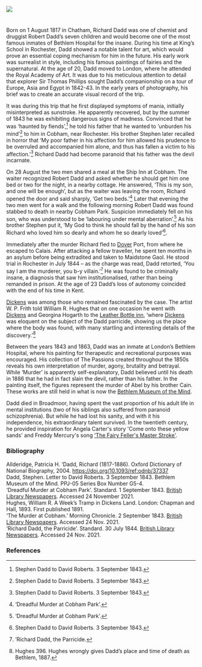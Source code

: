 <a href="https://dev.visual-essays.app"><img src="https://dev-visual-essays.netlify.app/images/ve-button.png"/></a>
<param author="Melissa Campbell-Oulton" banner="/images/banners/19c.jpg" layout="vtl" title="Richard Dadd (1817-1886)" ve-config=""/>

<param aliases="Chatham" eid="Q729006" ve-entity=""/>
<param aliases="Cobham" eid="Q949561" ve-entity=""/>
<param aliases="Dover" eid="Q179224" ve-entity=""/>
<param aliases="Rochester" eid="Q507517" ve-entity=""/>

#

Born on 1 August 1817 in Chatham, Richard Dadd was one of chemist and druggist Robert Dadd’s seven children and would become one of the most famous inmates of Bethlem Hospital for the insane. During his time at King’s School in Rochester, Dadd showed a notable talent for art, which would prove an essential coping mechanism for him in the future. His early work was surrealist in style, including his famous paintings of fairies and the supernatural. At the age of 20, Dadd moved to London, where he attended the Royal Academy of Art. It was due to his meticulous attention to detail that explorer Sir Thomas Phillips sought Dadd’s companionship on a tour of Europe, Asia and Egypt in 1842-43. In the early years of photography, his brief was to create an accurate visual record of the trip. 
<param attribution="In copyright. By permission of Bethlem Museum of the Mind" label="Richard Dadd at his easel, 1850s" url="https://stor.artstor.org/stor/711b2c87-7604-4f8d-a6e6-fd3f9463aecf" ve-image=""/>

It was during this trip that he first displayed symptoms of mania, initially misinterpreted as sunstroke. He apparently recovered, but by the summer of 1843 he was exhibiting dangerous signs of madness. Convinced that he was ‘haunted by fiends’,[^ref1]  he told his father that he wanted to ‘unburden his mind’[^ref2]  to him in Cobham, near Rochester. His brother Stephen later recalled in horror that ‘My poor father in his affection for him allowed his prudence to be overruled and accompanied him alone, and thus has fallen a victim to his affection.’[^ref3]  Richard Dadd had become paranoid that his father was the devil incarnate.
<param label="Cobham Hall, near Rochester" url="https://stor.artstor.org/stor/dc892f31-c494-463b-ae95-942bf382344a" ve-image=""/>

On 28 August the two men shared a meal at the Ship Inn at Cobham. The waiter recognized Robert Dadd and asked whether he should get him one bed or two for the night, in a nearby cottage. He answered, ‘This is my son, and one will be enough’, but as the waiter was leaving the room, Richard opened the door and said sharply, ‘Get two beds.’[^ref4]  Later that evening the two men went for a walk and the following morning Robert Dadd was found stabbed to death in nearby Cobham Park. Suspicion immediately fell on his son, who was understood to be ‘labouring under mental aberration’.[^ref5]  As his brother Stephen put it, ‘My God to think he should fall by the hand of his son Richard who loved him so dearly and whom he so dearly loved’[^ref6]. 
<param ve-image-v2 manifest="https://iiif.juncture-digital.org/wc:The_Ship_Inn%2C_Cobham_-_geograph.org.uk_-_2522999.jpg/manifest.json">

Immediately after the murder Richard fled to [Dover](/19c/19c-dover) Port, from where he escaped to Calais. After attacking a fellow traveller, he spent ten months in an asylum before being extradited and taken to Maidstone Gaol. He stood trial in Rochester in July 1844 – as the charge was read, Dadd retorted, ‘You say I am the murderer, you b-y villain.’[^ref7]  He was found to be criminally insane, a diagnosis that saw him institutionalised, rather than being remanded in prison. At the age of 23 Dadd’s loss of autonomy coincided with the end of his time in Kent. 
<param attribution="George Virtue. Photo by Astrid Stilma. By permission of Patrick Marrin" label="The Picturesque Beauties of Great Britain: Kent: The New Sessions House, Maidstone" url="https://stor.artstor.org/stor/d08f6d96-830c-4102-97a5-c96b9eb64ef2" ve-image=""/>

[Dickens](/dickens) was among those who remained fascinated by the case. The artist W. P. Frith told William R. Hughes that on one occasion he went with [Dickens](/dickens)  and Georgina Hogarth to the [Leather Bottle inn](/dickens/pickwick-papers-leather-bottle), ‘where [Dickens](/dickens) was eloquent on the subject of the Dadd parricide, showing us the place where the body was found, with many startling and interesting details of the discovery.’[^ref8]  
<param attribution="Benjamin Mortley" label="Leather Bottle Inn" url="https://stor.artstor.org/stor/5aae08bd-3755-49e9-b144-25809d990abe" ve-image=""/>

Between the years 1843 and 1863, Dadd was an inmate at London’s Bethlem Hospital, where his painting for therapeutic and recreational purposes was encouraged. His collection of The Passions created throughout the 1850s reveals his own interpretation of murder, agony, brutality and betrayal. While ‘Murder’ is apparently self-explanatory, Dadd believed until his death in 1886 that he had in fact slain the devil, rather than his father. In the painting itself, the figures represent the murder of Abel by his brother Cain. These works are still held in what is now the [Bethlem Museum of the Mind](https://museumofthemind.org.uk/). 
<param attribution="By permission of Bethlem Museum of the Mind" label="Murder" url="https://stor.artstor.org/stor/f0fcc4d1-c3d4-40a3-a6e1-9f8a7711bba4" ve-image=""/>

Dadd died in Broadmoor, having spent the vast proportion of his adult life in mental institutions (two of his siblings also suffered from paranoid schizophrenia). But while he had lost his sanity, and with it his independence, his extraordinary talent survived. In the twentieth century, he provided inspiration for Angela Carter's story 'Come onto these yellow sands' and Freddy Mercury's song ['The Fairy Feller's Master Stroke'](https://youtu.be/IGNILpVcgz4).
<param ve-image-v2 manifest="https://iiif.juncture-digital.org/wc:Richard_Dadd_-_The_Fairy_Feller%27s_Master-Stroke_-_Google_Art_Project.jpg/manifest.json">

### Bibliography
Allderidge, Patricia H. ‘Dadd, Richard (1817-1886). Oxford Dictionary of National Biography, 2004. https://doi.org/10.1093/ref:odnb/37337   
Dadd, Stephen. Letter to David Roberts. 3 September 1843. Bethlem Museum of the Mind. PPJ-05 Series Box Number G5-4.    
‘Dreadful Murder at Cobham Park’. Standard. 1 September 1843. [British Library Newspapers](link.gale.com/apps/doc/R3212181159/BNCN?u=ccc_uni&amp;sid=bookmark-BNCN&amp;xid=af98cdb3). Accessed 24 November 2021.   
Hughes, William R. A Week’s Tramp in Dickens Land. London: Chapman and Hall, 1893. First published 1891.   
‘The Murder at Cobham.’ Morning Chronicle. 2 September 1843. [British Library Newspapers](link.gale.com/apps/doc/BA3207656880/BNCN?u=ccc_uni&amp;sid=bookmark-BNCN&amp;xid=452e85d8). Accessed 24 Nov. 2021.   
  ‘Richard Dadd, the Parricide’. Standard. 30 July 1844. [British Library Newspapers](link.gale.com/apps/doc/R3212190290/BNCN?u=ccc_uni&amp;sid=bookmark-BNCN&amp;xid=c1b39431). Accessed 24 Nov. 2021.

### References

[^ref1]: Stephen Dadd to David Roberts. 3 September 1843.
[^ref2]: Stephen Dadd to David Roberts. 3 September 1843.
[^ref3]: Stephen Dadd to David Roberts. 3 September 1843.
[^ref4]: ‘Dreadful Murder at Cobham Park’.
[^ref5]: ‘Dreadful Murder at Cobham Park’.
[^ref6]: Stephen Dadd to David Roberts. 3 September 1843.
[^ref7]: ‘Richard Dadd, the Parricide.
[^ref8]: Hughes 396. Hughes wrongly gives Dadd’s place and time of death as Bethlem, 1887. 
